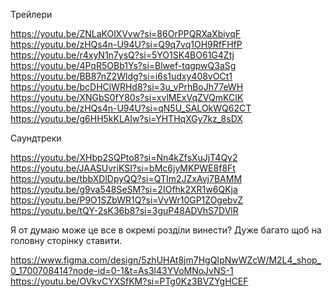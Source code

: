Трейлери

https://youtu.be/ZNLaKOlXVvw?si=86OrPPQRXaXbiyqF
https://youtu.be/zHQs4n-U94U?si=Q9q7vq1OH9RfFHfP
https://youtu.be/r4xyN1n7ysQ?si=5YO1SK4BO61G4Ztj
https://youtu.be/4PqR5OBb1Ys?si=Blwef-tqgpwQ3aSg
https://youtu.be/BB87nZ2Wldg?si=i6s1udxy408vOCt1
https://youtu.be/bcDHClWRHd8?si=3u_vPrhBoJh77eWH
https://youtu.be/XNGbS0fY80s?si=xvlMExVqZVQmKCIK
https://youtu.be/zHQs4n-U94U?si=qN5U_SALOkWQ62CT
https://youtu.be/g6HH5kKLAlw?si=YHTHqXGy7kz_8sDX

Саундтреки

https://youtu.be/XHbp2SQPto8?si=Nn4kZfsXuJjT4Qy2
https://youtu.be/JAASUvriKSI?si=bMc6jyMKPWE8f8Ft
https://youtu.be/tbbXDlDpyQQ?si=QTIm2JZxAvj7BAMM
https://youtu.be/g9va548SeSM?si=2IOfhk2XR1w6QKja
https://youtu.be/P9O1SZbWR1Q?si=VvWr10GP1ZOgebvZ
https://youtu.be/tQY-2sK36b8?si=3guP48ADVhS7DVlR


Я от думаю може це все в окремі розділи винести? Дуже багато щоб на головну сторінку ставити.



https://www.figma.com/design/5zhUHAt8jm7HgQIpNwWZcW/M2L4_shop_0_1700708414?node-id=0-1&t=As3l43YVoMNoJvNS-1
https://youtu.be/OVkvCYXSfKM?si=PTg0Kz3BVZYgHCEF
